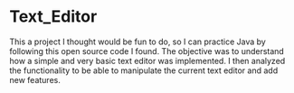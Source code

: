 # Text_Editor

This a project I thought would be fun to do, so I can practice Java by following this open source code I found. The objective was to understand how a simple and very basic text editor was implemented. I then analyzed the functionality to be able to manipulate the current text editor and add new features.
